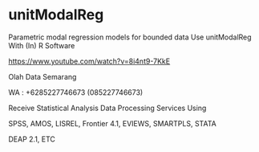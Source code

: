 # unitModalReg
Parametric modal regression models for bounded data Use unitModalReg With (In) R Software

https://www.youtube.com/watch?v=8i4nt9-7KkE

Olah Data Semarang

WA : +6285227746673 (085227746673)

Receive Statistical Analysis Data Processing Services Using

SPSS, AMOS, LISREL, Frontier 4.1, EVIEWS, SMARTPLS, STATA

DEAP 2.1, ETC
